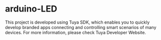 # arduino-LED
This project is developed using Tuya SDK, which enables you to quickly develop branded apps connecting and controlling smart scenarios of many devices.
For more information, please check Tuya Developer Website.
